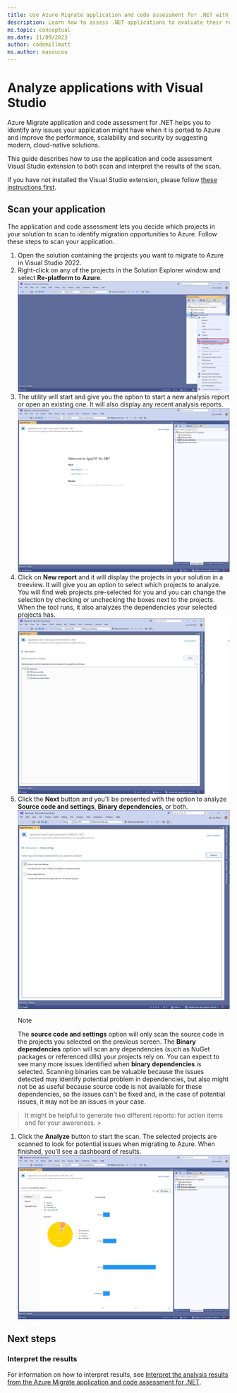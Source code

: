 ```yaml
---
title: Use Azure Migrate application and code assessment for .NET with Visual Studio
description: Learn how to assess .NET applications to evaluate their readiness to migrate to Azure with Visual Studio.
ms.topic: conceptual
ms.date: 11/09/2023
author: codemillmatt
ms.author: masoucou
---
```


# Analyze applications with Visual Studio

Azure Migrate application and code assessment for .NET helps you to identify any issues your application might have when it is ported to Azure and improve the performance, scalability and security by suggesting modern, cloud-native solutions.

This guide describes how to use the application and code assessment Visual Studio extension to both scan and interpret the results of the scan.

If you have not installed the Visual Studio extension, please follow [these instructions first](./install.md).

## Scan your application

The application and code assessment lets you decide which projects in your solution to scan to identify migration opportunities to Azure. Follow these steps to scan your application.

1. Open the solution containing the projects you want to migrate to Azure in Visual Studio 2022.
1. Right-click on any of the projects in the Solution Explorer window and select **Re-platform to Azure**.
    ![Screenshot of the re-platform to Azure menu item in Visual Studio](./media/vs/replatform.png)
1. The utility will start and give you the option to start a new analysis report or open an existing one. It will also display any recent analysis reports.
    ![Screenshot showing the recent analysis reports](./media/vs/appcat-start-screen.png)
1. Click on **New report** and it will display the projects in your solution in a treeview. It will give you an option to select which projects to analyze. You will find web projects pre-selected for you and you can change the selection by checking or unchecking the boxes next to the projects. When the tool runs, it also analyzes the dependencies your selected projects has. 
    ![Screenshot showing the projects in the solution](./media/vs/analyze-project-selection.png)
1. Click the **Next** button and you'll be presented with the option to analyze **Source code and settings**, **Binary dependencies**, or both.
    ![Screenshot of the product component selection screen](./media/vs/analyze-project-component-selection.png)
    > [!NOTE]
    > The **source code and settings** option will only scan the source code in the projects you selected on the previous screen. The **Binary dependencies** option will scan any dependencies (such as NuGet packages or referenced dlls) your projects rely on. You can expect to see many more issues identified when **binary dependencies** is selected.
    > Scanning binaries can be valuable because the issues detected may identify potential problem in dependencies, but also might not be as useful because source code is not available for these dependencies, so the issues can't be fixed and, in the case of potential issues, it may not be an issues in your case.

> It might be helpful to generate two different reports: for action items and for your awareness.
    >

1. Click the **Analyze** button to start the scan. The selected projects are scanned to look for potential issues when migrating to Azure. When finished, you'll see a dashboard of results.
  ![Screenshot showing the results of the scan](./media/vs/analyze-results.png)

## Next steps

### Interpret the results

For information on how to interpret results, see [Interpret the analysis results from the Azure Migrate application and code assessment for .NET](./interpret-results.md).
